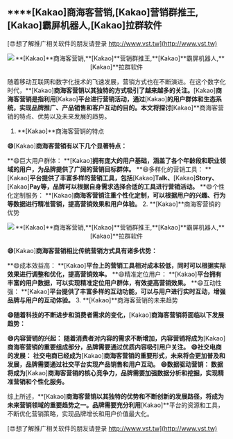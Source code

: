 ## ****[Kakao]**商海客营销,**[Kakao]**营销群推王,**[Kakao]**霸屏机器人,**[Kakao]**拉群软件**

[😍想了解推广相关软件的朋友请登录 http://www.vst.tw](http://www.vst.tw)

 <center><img src="https://vst.tw/MP4/tuiguang/png/6.png" alt="**[Kakao]**商海客营销,**[Kakao]**营销群推王,**[Kakao]**霸屏机器人,**[Kakao]**拉群软件"></center>

随着移动互联网和数字化技术的飞速发展，营销方式也在不断演进。在这个数字化时代，**[Kakao]**商海客营销以其独特的方式吸引了越来越多的关注。**[Kakao]**商海客营销是指利用**[Kakao]**平台进行营销活动，通过**[Kakao]**的用户群体和生态系统，实现品牌推广、产品销售和客户互动的目的。本文将探讨**[Kakao]**商海客营销的特点、优势以及未来发展的趋势。

1. **[Kakao]**商海客营销的特点

**😄**[Kakao]**商海客营销有以下几个显著特点：**

**😄巨大用户群体： **[Kakao]**拥有庞大的用户基础，涵盖了各个年龄段和职业领域的用户，为品牌提供了广阔的营销目标群体。**
**😄多样化的营销工具： **[Kakao]**平台提供了丰富多样的营销工具，包括**[Kakao]**Talk、**[Kakao]**Story、**[Kakao]**Pay等，品牌可以根据自身需求选择合适的工具进行营销活动。**
**😄个性化定制服务： **[Kakao]**商海客营销注重个性化定制，可以根据用户的兴趣、行为等数据进行精准营销，提高营销效果和用户体验。**
2. **[Kakao]**商海客营销的优势

 <center><img src="https://vst.tw/MP4/tuiguang/png/7.png" alt="**[Kakao]**商海客营销,**[Kakao]**营销群推王,**[Kakao]**霸屏机器人,**[Kakao]**拉群软件"></center>

**😄**[Kakao]**商海客营销相比传统营销方式具有诸多优势：**

**😄成本效益高： **[Kakao]**平台上的营销工具相对成本较低，同时可以根据实际效果进行调整和优化，提高营销效率。**
**😄精准定位用户： **[Kakao]**平台拥有丰富的用户数据，可以实现精准定位用户群体，有效提高营销效果。**
**😄互动性强： **[Kakao]**平台提供了丰富多样的互动功能，可以与用户进行实时互动，增强品牌与用户的互动体验。**
3. **[Kakao]**商海客营销的未来趋势

**😄随着科技的不断进步和消费者需求的变化，**[Kakao]**商海客营销将面临以下发展趋势：**

**😄内容营销的兴起： 随着消费者对内容的需求不断增加，内容营销将成为**[Kakao]**商海客营销的重要组成部分，品牌需要通过优质内容吸引用户关注。**
**😄社交电商的发展： 社交电商已经成为**[Kakao]**商海客营销的重要形式，未来将会更加普及和发展，品牌需要通过社交平台实现产品销售和用户互动。**
**😄数据驱动营销： 数据将成为**[Kakao]**商海客营销的核心竞争力，品牌需要加强数据分析和挖掘，实现精准营销和个性化服务。**

综上所述，**[Kakao]**商海客营销以其独特的优势和不断创新的发展路径，将成为未来营销领域的重要趋势之一。品牌需要充分利用**[Kakao]**平台的资源和工具，不断优化营销策略，实现品牌增长和用户价值最大化。

[😍想了解推广相关软件的朋友请登录 http://www.vst.tw](http://www.vst.tw)




